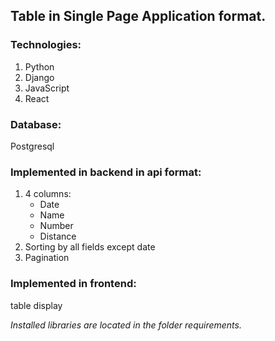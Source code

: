 ## Table in Single Page Application  format.
### Technologies:
1. Python
2. Django
3. JavaScript
4. React<br>
### Database:<br>
Postgresql<br>
### Implemented in backend in api format:
1. 4 columns:
   - Date
   - Name
   - Number
   - Distance
2. Sorting by all fields except date
3. Pagination
### Implemented in frontend:
table display<br>

*Installed libraries are located in the folder requirements.*


